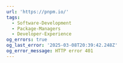 ```yaml
---
url: 'https://pnpm.io/'
tags:
  - Software-Development
  - Package-Managers
  - Developer-Experience
og_errors: true
og_last_error: '2025-03-08T20:39:42.248Z'
og_error_message: HTTP error 401
---
```


